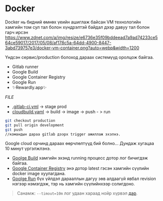 # Docker


Docker нь бидний өмнөх үеийн ашиглаж байсан VM технологийн хамгийн том сул тал болон хүндрэлтэй байдал дээр давуу тал болон гарч ирсэн
https://www.zdnet.com/a/img/resize/e6736e35f09bddeead7a9ad74233ce564ce59017/2017/05/08/af178c5a-64dd-4900-8447-3abd739757e3/docker-vm-container.png?auto=webp&width=1200

Үндсэн сервис/production болоход дараах системүүд оролцож байгаа.
- Gitlab runner
- Google Build
- Google Container Registry
- Google Run
- ✨Rewardly.app✨

 _FILE_
- [.gitlab-ci.yml](https://gitlab.com/Sodtseren/reeward-customer/-/blob/production/.gitlab-ci.yml) -> stage prod
- [cloudbuild.yaml](https://gitlab.com/Sodtseren/reeward-customer/-/blob/production/cloudbuild.yaml) -> build -> image -> push - > run



```sh
git checkout production
git pull origin development
git push 
//командын дараа gitlab дээрх trigger ажиллаж эхэлнэ.
```

Google cloud орчинд дараах өөрчлөлтүүд бий болно... 
Дундаж хугацаа 10 минут үргэлжлэнэ.

- [Goolge Build](https://console.cloud.google.com/cloud-build/builds?project=reeward-production) хамгийн эхэнд running процесс дотор лог бичигдэж байгаа.
- [Google Container Registry](https://console.cloud.google.com/gcr/images/reeward-production?project=reeward-production) энэ дотор latest гэсэн хамгийн сүүлийн docker image хуулагдана.
- [Goolge Run](https://console.cloud.google.com/run/detail/asia-southeast1/reeward-customer/revisions?project=reeward-production) бүх үйлдэл дарааллын дагуу зөв алдаагүй явбал revision нэгээр нэмэгдэж, тэр нь хамгийн сүүлийнхээр солигдоно.


> Санамж: `--timout=10m` лог удаан хараад нойр хүрвэл [дар](https://www.youtube.com/watch?v=G1IbRujko-A).

